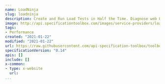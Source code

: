 ```yaml
---
name: LoadNinja
slug: loadninja
description: Create and Run Load Tests in Half the Time. Diagnose web UI and API performance issues with data that’s highly actionable and extremely accurate.
image: http://api.specificationtoolbox.com/images/service-providers/loadninja.png
tags:
- Performance
created: "2021-01-22"
modified: "2021-01-22"
url: https://raw.githubusercontent.com/api-specification-toolbox/toolbox/main/_services/loadninja.md
specificationVersion: "0.14"
apis: []
include: []
x-common:
- type: x-website
  url:
...
```

